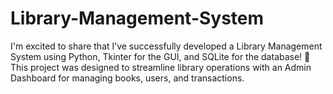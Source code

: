 # Library-Management-System
I'm excited to share that I’ve successfully developed a Library Management System using Python, Tkinter for the GUI, and SQLite for the database! 🎉 This project was designed to streamline library operations with an Admin Dashboard for managing books, users, and transactions.
